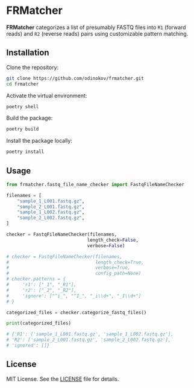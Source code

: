 # FRMatcher

**FRMatcher** categorizes a list of presumably FASTQ files into `R1` (forward reads) and `R2` (reverse reads) pairs using customizable pattern matching.

## Installation

Clone the repository:
   ```bash
   git clone https://github.com/odinokov/frmatcher.git
   cd frmatcher
   ```

Activate the virtual environment:
   ```bash
   poetry shell
   ```

Build the package:
   ```bash
   poetry build
   ```

Install the package locally:
   ```bash
   poetry install
   ```

## Usage

```python
from frmatcher.fastq_file_name_checker import FastqFileNameChecker

filenames = [
    "sample_1_L001.fastq.gz",
    "sample_2_L001.fastq.gz",
    "sample_1_L002.fastq.gz",
    "sample_2_L002.fastq.gz",
]

checker = FastqFileNameChecker(filenames,
                              length_check=False,
                              verbose=False)

# checker = FastqFileNameChecker(filenames,
#                                length_check=True,
#                                verbose=True,
#                                config_path=None)
# checker.patterns = {
#     'r1': ["_1", "_R1"],
#     'r2': ["_2", "_R2"],
#     'ignore': ["^i_", "^I_", "_i\\d+", "_I\\d+"]
# }

categorized_files = checker.categorize_fastq_files()

print(categorized_files)

# {'R1': ['sample_1_L001.fastq.gz', 'sample_1_L002.fastq.gz'], 
# 'R2': ['sample_2_L001.fastq.gz', 'sample_2_L002.fastq.gz'], 
# 'ignored': []}

```

## License

MIT License. See the [LICENSE](LICENSE) file for details.
